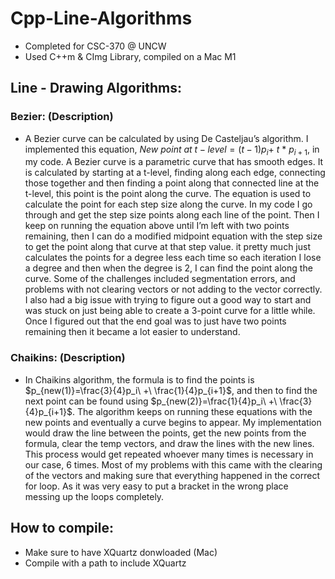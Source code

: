 # Cpp-Line-Algorithms
* Completed for CSC-370 @ UNCW
* Used C++m & CImg Library, compiled on a Mac M1 

## Line - Drawing Algorithms: 
### Bezier: (Description)
* A Bezier curve can be calculated by using De Casteljau’s algorithm. I implemented this equation, $New\ point\ at\ t-level=(t-1)p_i+\ t\ \ast\ p_{i+1}$, in my code. A Bezier curve is a parametric curve that has smooth edges. It is calculated by starting at a t-level, finding along each edge, connecting those together and then finding a point along that connected line at the t-level, this point is the point along the curve. The equation is used to calculate the point for each step size along the curve. In my code I go through and get the step size points along each line of the point. Then I keep on running the equation above until I’m left with two points remaining, then I can do a modified midpoint equation with the step size to get the point along that curve at that step value. it pretty much just calculates the points for a degree less each time so each iteration I lose a degree and then when the degree is 2, I can find the point along the curve. Some of the challenges included segmentation errors, and problems with not clearing vectors or not adding to the vector correctly. I also had a big issue with trying to figure out a good way to start and was stuck on just being able to create a 3-point curve for a little while. Once I figured out that the end goal was to just have two points remaining then it became a lot easier to understand. 
### Chaikins: (Description)
* In Chaikins algorithm, the formula is to find the points is  $p_{new(1)}=\frac{3}{4}p_i\ +\ \frac{1}{4}p_{i+1}$, and then to find the next point can be found using $p_{new(2)}=\frac{1}{4}p_i\ +\ \frac{3}{4}p_{i+1}$. The algorithm keeps on running these equations with the new points and eventually a curve begins to appear. My implementation would draw the line between the points, get the new points from the formula, clear the temp vectors, and draw the lines with the new lines. This process would get repeated whoever many times is necessary in our case, 6 times. Most of my problems with this came with the clearing of the vectors and making sure that everything happened in the correct for loop. As it was very easy to put a bracket in the wrong place messing up the loops completely. 


## How to compile: 
* Make sure to have XQuartz donwloaded (Mac)
* Compile with a path to include XQuartz




